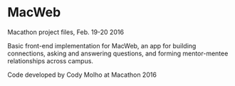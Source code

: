 # MacWeb 
Macathon project files, Feb. 19-20 2016

Basic front-end implementation for MacWeb, an app for building connections, asking and answering questions, and forming mentor-mentee relationships across campus. 

Code developed by Cody Molho at Macathon 2016
